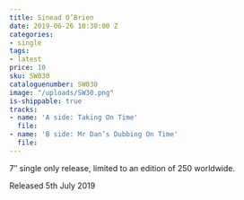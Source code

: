 ```yaml
---
title: Sinead O’Brien
date: 2019-06-26 10:30:00 Z
categories:
- single
tags:
- latest
price: 10
sku: SW030
cataloguenumber: SW030
image: "/uploads/SW30.png"
is-shippable: true
tracks:
- name: 'A side: Taking On Time'
  file: 
- name: 'B side: Mr Dan’s Dubbing On Time'
  file: 
---
```


7″ single only release, limited to an edition of 250 worldwide.

Released 5th July 2019